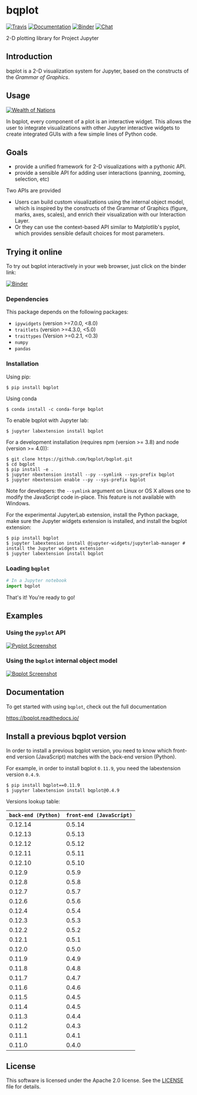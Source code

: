 # bqplot

[![Travis](https://travis-ci.com/bqplot/bqplot.svg?branch=master)](https://travis-ci.com/bqplot/bqplot)
[![Documentation](https://readthedocs.org/projects/bqplot/badge/?version=latest)](http://bqplot.readthedocs.org)
[![Binder](https://mybinder.org/badge_logo.svg)](https://mybinder.org/v2/gh/bqplot/bqplot/stable?filepath=examples/Index.ipynb)
[![Chat](https://badges.gitter.im/Join%20Chat.svg)](https://gitter.im/jupyter-widgets/Lobby)

2-D plotting library for Project Jupyter

## Introduction

bqplot is a 2-D visualization system for Jupyter, based on the constructs of
the *Grammar of Graphics*.

## Usage

[![Wealth of Nations](./wealth-of-nations.gif)](https://github.com/bqplot/bqplot/blob/master/examples/Applications/Wealth%20of%20Nations.ipynb)

In bqplot, every component of a plot is an interactive widget. This allows the
user to integrate visualizations with other Jupyter interactive widgets to
create integrated GUIs with a few simple lines of Python code.

## Goals

-   provide a unified framework for 2-D visualizations with a pythonic API.
-   provide a sensible API for adding user interactions (panning, zooming, selection, etc)

Two APIs are provided

- Users can build custom visualizations using the internal object model, which
  is inspired by the constructs of the Grammar of Graphics (figure, marks, axes,
  scales), and enrich their visualization with our Interaction Layer.
- Or they can use the context-based API similar to Matplotlib's pyplot, which
  provides sensible default choices for most parameters.

## Trying it online

To try out bqplot interactively in your web browser, just click on the binder
link:

[![Binder](docs/source/binder-logo.svg)](https://mybinder.org/v2/gh/bqplot/bqplot/0.11.x?filepath=examples/Index.ipynb)

### Dependencies

This package depends on the following packages:

- `ipywidgets` (version >=7.0.0, <8.0)
- `traitlets` (version >=4.3.0, <5.0)
- `traittypes` (Version >=0.2.1, <0.3)
- `numpy`
- `pandas`

### Installation

Using pip:

```
$ pip install bqplot
```

Using conda

```
$ conda install -c conda-forge bqplot
```

To enable bqplot with Jupyter lab:

```
$ jupyter labextension install bqplot
```


For a development installation (requires npm (version >= 3.8) and node (version >= 4.0)):

```
$ git clone https://github.com/bqplot/bqplot.git
$ cd bqplot
$ pip install -e .
$ jupyter nbextension install --py --symlink --sys-prefix bqplot
$ jupyter nbextension enable --py --sys-prefix bqplot
```

Note for developers: the `--symlink` argument on Linux or OS X allows one to
modify the JavaScript code in-place. This feature is not available
with Windows.

For the experimental JupyterLab extension, install the Python package, make sure the Jupyter widgets extension is installed, and install the bqplot extension:

```
$ pip install bqplot
$ jupyter labextension install @jupyter-widgets/jupyterlab-manager # install the Jupyter widgets extension
$ jupyter labextension install bqplot
```

### Loading `bqplot`

```python
# In a Jupyter notebook
import bqplot
```

That's it! You're ready to go!

## Examples

### Using the `pyplot` API

[![Pyplot Screenshot](/pyplot.png)](https://github.com/bqplot/bqplot/blob/master/examples/Basic%20Plotting/Pyplot.ipynb)

### Using the `bqplot` internal object model

[![Bqplot Screenshot](/bqplot.png)](https://github.com/bqplot/bqplot/blob/master/examples/Advanced%20Plotting/Advanced%20Plotting.ipynb)

## Documentation

To get started with using `bqplot`, check out the full documentation

https://bqplot.readthedocs.io/

## Install a previous bqplot version

In order to install a previous bqplot version, you need to know which front-end version (JavaScript) matches with the back-end version (Python).

For example, in order to install bqplot `0.11.9`, you need the labextension version `0.4.9`.

```
$ pip install bqplot==0.11.9
$ jupyter labextension install bqplot@0.4.9
```

Versions lookup table:

| `back-end (Python)` | `front-end (JavaScript)` |
|---------------------|--------------------------|
| 0.12.14             | 0.5.14                   |
| 0.12.13             | 0.5.13                   |
| 0.12.12             | 0.5.12                   |
| 0.12.11             | 0.5.11                   |
| 0.12.10             | 0.5.10                   |
| 0.12.9              | 0.5.9                    |
| 0.12.8              | 0.5.8                    |
| 0.12.7              | 0.5.7                    |
| 0.12.6              | 0.5.6                    |
| 0.12.4              | 0.5.4                    |
| 0.12.3              | 0.5.3                    |
| 0.12.2              | 0.5.2                    |
| 0.12.1              | 0.5.1                    |
| 0.12.0              | 0.5.0                    |
| 0.11.9              | 0.4.9                    |
| 0.11.8              | 0.4.8                    |
| 0.11.7              | 0.4.7                    |
| 0.11.6              | 0.4.6                    |
| 0.11.5              | 0.4.5                    |
| 0.11.4              | 0.4.5                    |
| 0.11.3              | 0.4.4                    |
| 0.11.2              | 0.4.3                    |
| 0.11.1              | 0.4.1                    |
| 0.11.0              | 0.4.0                    |

## License

This software is licensed under the Apache 2.0 license. See the [LICENSE](LICENSE) file
for details.

